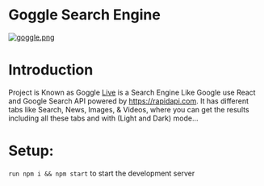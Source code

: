 # Goggle Search Engine

[![goggle.png](https://i.postimg.cc/YCsw4qSh/goggle.png)](https://postimg.cc/68nPgKnX)

# Introduction

Project is Known as Goggle [Live](https://goggleme.netlify.app) is a Search Engine Like Google use React and Google Search API powered by https://rapidapi.com.
It has different tabs like Search, News, Images, & Videos, where you can get the results including all these tabs and with (Light and Dark) mode... 

# Setup:

`run npm i && npm start` to start the development server
